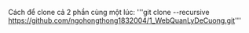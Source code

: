 Cách để clone cả 2 phần cùng một lúc:
'''git clone --recursive https://github.com/ngohongthong1832004/1_WebQuanLyDeCuong.git'''

